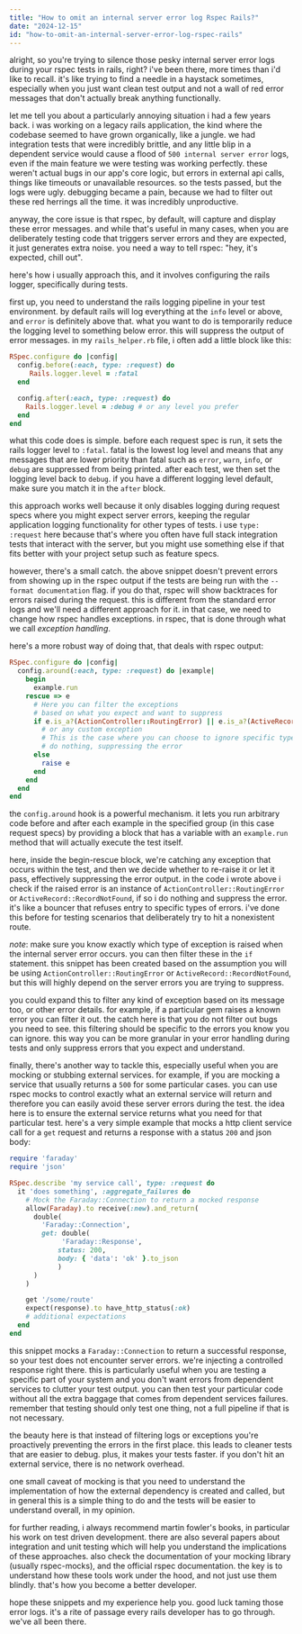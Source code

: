 ```yaml
---
title: "How to omit an internal server error log Rspec Rails?"
date: "2024-12-15"
id: "how-to-omit-an-internal-server-error-log-rspec-rails"
---
```


alright, so you're trying to silence those pesky internal server error logs during your rspec tests in rails, right? i've been there, more times than i'd like to recall. it's like trying to find a needle in a haystack sometimes, especially when you just want clean test output and not a wall of red error messages that don't actually break anything functionally.

let me tell you about a particularly annoying situation i had a few years back. i was working on a legacy rails application, the kind where the codebase seemed to have grown organically, like a jungle. we had integration tests that were incredibly brittle, and any little blip in a dependent service would cause a flood of `500 internal server error` logs, even if the main feature we were testing was working perfectly. these weren't actual bugs in our app's core logic, but errors in external api calls, things like timeouts or unavailable resources. so the tests passed, but the logs were ugly. debugging became a pain, because we had to filter out these red herrings all the time. it was incredibly unproductive.

anyway, the core issue is that rspec, by default, will capture and display these error messages. and while that's useful in many cases, when you are deliberately testing code that triggers server errors and they are expected, it just generates extra noise. you need a way to tell rspec: "hey, it's expected, chill out".

here's how i usually approach this, and it involves configuring the rails logger, specifically during tests.

first up, you need to understand the rails logging pipeline in your test environment. by default rails will log everything at the `info` level or above, and `error` is definitely above that. what you want to do is temporarily reduce the logging level to something below error. this will suppress the output of error messages. in my `rails_helper.rb` file, i often add a little block like this:

```ruby
RSpec.configure do |config|
  config.before(:each, type: :request) do
     Rails.logger.level = :fatal
  end

  config.after(:each, type: :request) do
    Rails.logger.level = :debug # or any level you prefer
  end
end
```

what this code does is simple. before each request spec is run, it sets the rails logger level to `:fatal`. fatal is the lowest log level and means that any messages that are lower priority than fatal such as `error`, `warn`, `info`, or `debug` are suppressed from being printed. after each test, we then set the logging level back to `debug`. if you have a different logging level default, make sure you match it in the `after` block.

this approach works well because it only disables logging during request specs where you might expect server errors, keeping the regular application logging functionality for other types of tests. i use `type: :request` here because that's where you often have full stack integration tests that interact with the server, but you might use something else if that fits better with your project setup such as feature specs.

however, there's a small catch. the above snippet doesn't prevent errors from showing up in the rspec output if the tests are being run with the `--format documentation` flag. if you do that, rspec will show backtraces for errors raised during the request. this is different from the standard error logs and we'll need a different approach for it. in that case, we need to change how rspec handles exceptions. in rspec, that is done through what we call *exception handling*.

here's a more robust way of doing that, that deals with rspec output:

```ruby
RSpec.configure do |config|
  config.around(:each, type: :request) do |example|
    begin
      example.run
    rescue => e
      # Here you can filter the exceptions
      # based on what you expect and want to suppress
      if e.is_a?(ActionController::RoutingError) || e.is_a?(ActiveRecord::RecordNotFound)
        # or any custom exception
        # This is the case where you can choose to ignore specific types of errors.
        # do nothing, suppressing the error
      else
        raise e
      end
    end
  end
end
```

the `config.around` hook is a powerful mechanism. it lets you run arbitrary code before and after each example in the specified group (in this case request specs) by providing a block that has a variable with an `example.run` method that will actually execute the test itself.

here, inside the begin-rescue block, we're catching any exception that occurs within the test, and then we decide whether to re-raise it or let it pass, effectively suppressing the error output. in the code i wrote above i check if the raised error is an instance of `ActionController::RoutingError` or `ActiveRecord::RecordNotFound`, if so i do nothing and suppress the error. it's like a bouncer that refuses entry to specific types of errors. i've done this before for testing scenarios that deliberately try to hit a nonexistent route.

*note*: make sure you know exactly which type of exception is raised when the internal server error occurs. you can then filter these in the `if` statement. this snippet has been created based on the assumption you will be using `ActionController::RoutingError` or `ActiveRecord::RecordNotFound`, but this will highly depend on the server errors you are trying to suppress.

you could expand this to filter any kind of exception based on its message too, or other error details. for example, if a particular gem raises a known error you can filter it out. the catch here is that you do not filter out bugs you need to see. this filtering should be specific to the errors you know you can ignore. this way you can be more granular in your error handling during tests and only suppress errors that you expect and understand.

finally, there's another way to tackle this, especially useful when you are mocking or stubbing external services. for example, if you are mocking a service that usually returns a `500` for some particular cases. you can use rspec mocks to control exactly what an external service will return and therefore you can easily avoid these server errors during the test. the idea here is to ensure the external service returns what you need for that particular test. here's a very simple example that mocks a http client service call for a `get` request and returns a response with a status `200` and json body:

```ruby
require 'faraday'
require 'json'

RSpec.describe 'my service call', type: :request do
  it 'does something', :aggregate_failures do
    # Mock the Faraday::Connection to return a mocked response
    allow(Faraday).to receive(:new).and_return(
      double(
        'Faraday::Connection',
        get: double(
             'Faraday::Response',
            status: 200,
            body: { 'data': 'ok' }.to_json
            )
      )
    )

    get '/some/route'
    expect(response).to have_http_status(:ok)
    # additional expectations
  end
end
```

this snippet mocks a `Faraday::Connection` to return a successful response, so your test does not encounter server errors. we're injecting a controlled response right there. this is particularly useful when you are testing a specific part of your system and you don't want errors from dependent services to clutter your test output. you can then test your particular code without all the extra baggage that comes from dependent services failures. remember that testing should only test one thing, not a full pipeline if that is not necessary.

the beauty here is that instead of filtering logs or exceptions you're proactively preventing the errors in the first place. this leads to cleaner tests that are easier to debug. plus, it makes your tests faster. if you don't hit an external service, there is no network overhead.

one small caveat of mocking is that you need to understand the implementation of how the external dependency is created and called, but in general this is a simple thing to do and the tests will be easier to understand overall, in my opinion.

for further reading, i always recommend martin fowler's books, in particular his work on test driven development. there are also several papers about integration and unit testing which will help you understand the implications of these approaches. also check the documentation of your mocking library (usually rspec-mocks), and the official rspec documentation. the key is to understand how these tools work under the hood, and not just use them blindly. that's how you become a better developer.

hope these snippets and my experience help you. good luck taming those error logs. it's a rite of passage every rails developer has to go through. we've all been there.
